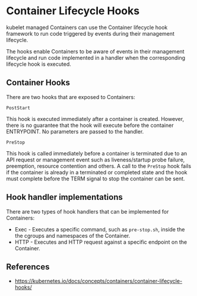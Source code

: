# Container Lifecycle Hooks

kubelet managed Containers can use the Container lifecycle hook framework to run code triggered by events during their management lifecycle.

The hooks enable Containers to be aware of events in their management lifecycle and run code implemented in a handler when the corresponding lifecycle hook is executed.

## Container Hooks

There are two hooks that are exposed to Containers:

`PostStart`

This hook is executed immediately after a container is created. However, there is no guarantee that the hook will execute before the container ENTRYPOINT. No parameters are passed to the handler.

`PreStop`

This hook is called immediately before a container is terminated due to an API request or management event such as liveness/startup probe failure, preemption, resource contention and others. A call to the `PreStop` hook fails if the container is already in a terminated or completed state and the hook must complete before the TERM signal to stop the container can be sent.

## Hook handler implementations

There are two types of hook handlers that can be implemented for Containers:

- Exec - Executes a specific command, such as `pre-stop.sh`, inside the the cgroups and namespaces of the Container.
- HTTP - Executes and HTTP request against a specific endpoint on the Container.

## References

- https://kubernetes.io/docs/concepts/containers/container-lifecycle-hooks/
